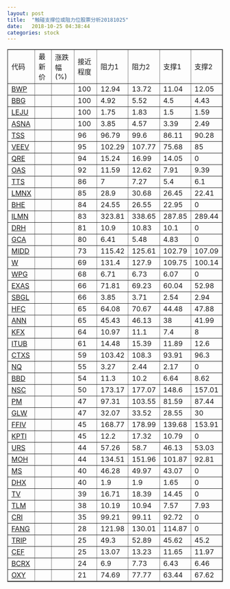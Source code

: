 ```yaml
---
layout: post
title:  "触碰支撑位或阻力位股票分析20181025"
date:   2018-10-25 04:38:44
categories: stock
---
```

<script type="text/javascript">
var stockList = []
stockList.push('gb_bwp');
stockList.push('gb_bbg');
stockList.push('gb_leju');
stockList.push('gb_asna');
stockList.push('gb_tss');
stockList.push('gb_veev');
stockList.push('gb_qre');
stockList.push('gb_oas');
stockList.push('gb_tts');
stockList.push('gb_lmnx');
stockList.push('gb_bhe');
stockList.push('gb_ilmn');
stockList.push('gb_drh');
stockList.push('gb_gca');
stockList.push('gb_midd');
stockList.push('gb_w');
stockList.push('gb_wpg');
stockList.push('gb_exas');
stockList.push('gb_sbgl');
stockList.push('gb_hfc');
stockList.push('gb_ann');
stockList.push('gb_kfx');
stockList.push('gb_itub');
stockList.push('gb_ctxs');
stockList.push('gb_nq');
stockList.push('gb_bbd');
stockList.push('gb_nsc');
stockList.push('gb_pm');
stockList.push('gb_glw');
stockList.push('gb_ffiv');
stockList.push('gb_kpti');
stockList.push('gb_urs');
stockList.push('gb_moh');
stockList.push('gb_ms');
stockList.push('gb_dhx');
stockList.push('gb_tv');
stockList.push('gb_tlm');
stockList.push('gb_cri');
stockList.push('gb_fang');
stockList.push('gb_trip');
stockList.push('gb_cef');
stockList.push('gb_bcrx');
stockList.push('gb_oxy');
</script>
<table border="1">
 <tr>
 <td>代码</td>
 <td>最新价</td>
 <td>涨跌幅(%)</td>
 <td>接近程度</td>
 <td>阻力1</td>
 <td>阻力2</td>
 <td>支撑1</td>
 <td>支撑2</td>
</tr>
  <tr id="bwp" class="green">
  <td><a href="http://stock.finance.sina.com.cn/usstock/quotes/BWP.html" target="_blank">BWP</a></td><td></td><td></td><td>100</td><td>12.94</td><td>13.72</td><td>11.04</td><td>12.05</td></tr>
  <tr id="bbg" class="red">
  <td><a href="http://stock.finance.sina.com.cn/usstock/quotes/BBG.html" target="_blank">BBG</a></td><td></td><td></td><td>100</td><td>4.92</td><td>5.52</td><td>4.5</td><td>4.43</td></tr>
  <tr id="leju" class="green">
  <td><a href="http://stock.finance.sina.com.cn/usstock/quotes/LEJU.html" target="_blank">LEJU</a></td><td></td><td></td><td>100</td><td>1.75</td><td>1.83</td><td>1.5</td><td>1.59</td></tr>
  <tr id="asna" class="red">
  <td><a href="http://stock.finance.sina.com.cn/usstock/quotes/ASNA.html" target="_blank">ASNA</a></td><td></td><td></td><td>100</td><td>3.85</td><td>4.57</td><td>3.39</td><td>2.49</td></tr>
  <tr id="tss" class="red">
  <td><a href="http://stock.finance.sina.com.cn/usstock/quotes/TSS.html" target="_blank">TSS</a></td><td></td><td></td><td>96</td><td>96.79</td><td>99.6</td><td>86.11</td><td>90.28</td></tr>
  <tr id="veev" class="green">
  <td><a href="http://stock.finance.sina.com.cn/usstock/quotes/VEEV.html" target="_blank">VEEV</a></td><td></td><td></td><td>95</td><td>102.29</td><td>107.77</td><td>75.68</td><td>85</td></tr>
  <tr id="qre" class="red">
  <td><a href="http://stock.finance.sina.com.cn/usstock/quotes/QRE.html" target="_blank">QRE</a></td><td></td><td></td><td>94</td><td>15.24</td><td>16.99</td><td>14.05</td><td>0</td></tr>
  <tr id="oas" class="red">
  <td><a href="http://stock.finance.sina.com.cn/usstock/quotes/OAS.html" target="_blank">OAS</a></td><td></td><td></td><td>92</td><td>11.59</td><td>12.62</td><td>7.91</td><td>9.39</td></tr>
  <tr id="tts" class="red">
  <td><a href="http://stock.finance.sina.com.cn/usstock/quotes/TTS.html" target="_blank">TTS</a></td><td></td><td></td><td>86</td><td>7</td><td>7.27</td><td>5.4</td><td>6.1</td></tr>
  <tr id="lmnx" class="green">
  <td><a href="http://stock.finance.sina.com.cn/usstock/quotes/LMNX.html" target="_blank">LMNX</a></td><td></td><td></td><td>85</td><td>28.9</td><td>30.68</td><td>26.45</td><td>22.41</td></tr>
  <tr id="bhe" class="red">
  <td><a href="http://stock.finance.sina.com.cn/usstock/quotes/BHE.html" target="_blank">BHE</a></td><td></td><td></td><td>84</td><td>24.55</td><td>26.55</td><td>22.95</td><td>0</td></tr>
  <tr id="ilmn" class="green">
  <td><a href="http://stock.finance.sina.com.cn/usstock/quotes/ILMN.html" target="_blank">ILMN</a></td><td></td><td></td><td>83</td><td>323.81</td><td>338.65</td><td>287.85</td><td>289.44</td></tr>
  <tr id="drh" class="green">
  <td><a href="http://stock.finance.sina.com.cn/usstock/quotes/DRH.html" target="_blank">DRH</a></td><td></td><td></td><td>81</td><td>10.9</td><td>10.83</td><td>10.1</td><td>0</td></tr>
  <tr id="gca" class="green">
  <td><a href="http://stock.finance.sina.com.cn/usstock/quotes/GCA.html" target="_blank">GCA</a></td><td></td><td></td><td>80</td><td>6.41</td><td>5.48</td><td>4.83</td><td>0</td></tr>
  <tr id="midd" class="red">
  <td><a href="http://stock.finance.sina.com.cn/usstock/quotes/MIDD.html" target="_blank">MIDD</a></td><td></td><td></td><td>73</td><td>115.42</td><td>125.61</td><td>102.79</td><td>107.09</td></tr>
  <tr id="w" class="green">
  <td><a href="http://stock.finance.sina.com.cn/usstock/quotes/W.html" target="_blank">W</a></td><td></td><td></td><td>69</td><td>131.4</td><td>127.9</td><td>109.75</td><td>100.14</td></tr>
  <tr id="wpg" class="green">
  <td><a href="http://stock.finance.sina.com.cn/usstock/quotes/WPG.html" target="_blank">WPG</a></td><td></td><td></td><td>68</td><td>6.71</td><td>6.73</td><td>6.07</td><td>0</td></tr>
  <tr id="exas" class="green">
  <td><a href="http://stock.finance.sina.com.cn/usstock/quotes/EXAS.html" target="_blank">EXAS</a></td><td></td><td></td><td>66</td><td>71.81</td><td>69.23</td><td>60.04</td><td>52.98</td></tr>
  <tr id="sbgl" class="green">
  <td><a href="http://stock.finance.sina.com.cn/usstock/quotes/SBGL.html" target="_blank">SBGL</a></td><td></td><td></td><td>66</td><td>3.85</td><td>3.71</td><td>2.54</td><td>2.94</td></tr>
  <tr id="hfc" class="red">
  <td><a href="http://stock.finance.sina.com.cn/usstock/quotes/HFC.html" target="_blank">HFC</a></td><td></td><td></td><td>65</td><td>64.08</td><td>70.67</td><td>44.48</td><td>47.88</td></tr>
  <tr id="ann" class="red">
  <td><a href="http://stock.finance.sina.com.cn/usstock/quotes/ANN.html" target="_blank">ANN</a></td><td></td><td></td><td>65</td><td>45.43</td><td>46.13</td><td>38</td><td>41.99</td></tr>
  <tr id="kfx" class="green">
  <td><a href="http://stock.finance.sina.com.cn/usstock/quotes/KFX.html" target="_blank">KFX</a></td><td></td><td></td><td>64</td><td>10.97</td><td>11.1</td><td>7.4</td><td>8</td></tr>
  <tr id="itub" class="green">
  <td><a href="http://stock.finance.sina.com.cn/usstock/quotes/ITUB.html" target="_blank">ITUB</a></td><td></td><td></td><td>61</td><td>14.48</td><td>15.39</td><td>11.89</td><td>12.6</td></tr>
  <tr id="ctxs" class="red">
  <td><a href="http://stock.finance.sina.com.cn/usstock/quotes/CTXS.html" target="_blank">CTXS</a></td><td></td><td></td><td>59</td><td>103.42</td><td>108.3</td><td>93.91</td><td>96.3</td></tr>
  <tr id="nq" class="green">
  <td><a href="http://stock.finance.sina.com.cn/usstock/quotes/NQ.html" target="_blank">NQ</a></td><td></td><td></td><td>55</td><td>3.27</td><td>2.44</td><td>2.17</td><td>0</td></tr>
  <tr id="bbd" class="green">
  <td><a href="http://stock.finance.sina.com.cn/usstock/quotes/BBD.html" target="_blank">BBD</a></td><td></td><td></td><td>54</td><td>11.3</td><td>10.2</td><td>6.64</td><td>8.62</td></tr>
  <tr id="nsc" class="green">
  <td><a href="http://stock.finance.sina.com.cn/usstock/quotes/NSC.html" target="_blank">NSC</a></td><td></td><td></td><td>50</td><td>173.17</td><td>177.07</td><td>148.6</td><td>157.01</td></tr>
  <tr id="pm" class="green">
  <td><a href="http://stock.finance.sina.com.cn/usstock/quotes/PM.html" target="_blank">PM</a></td><td></td><td></td><td>47</td><td>97.31</td><td>103.55</td><td>81.59</td><td>87.44</td></tr>
  <tr id="glw" class="red">
  <td><a href="http://stock.finance.sina.com.cn/usstock/quotes/GLW.html" target="_blank">GLW</a></td><td></td><td></td><td>47</td><td>32.07</td><td>33.52</td><td>28.55</td><td>30</td></tr>
  <tr id="ffiv" class="red">
  <td><a href="http://stock.finance.sina.com.cn/usstock/quotes/FFIV.html" target="_blank">FFIV</a></td><td></td><td></td><td>45</td><td>168.77</td><td>178.99</td><td>139.68</td><td>153.91</td></tr>
  <tr id="kpti" class="green">
  <td><a href="http://stock.finance.sina.com.cn/usstock/quotes/KPTI.html" target="_blank">KPTI</a></td><td></td><td></td><td>45</td><td>12.2</td><td>17.32</td><td>10.79</td><td>0</td></tr>
  <tr id="urs" class="green">
  <td><a href="http://stock.finance.sina.com.cn/usstock/quotes/URS.html" target="_blank">URS</a></td><td></td><td></td><td>44</td><td>57.26</td><td>58.7</td><td>46.13</td><td>53.03</td></tr>
  <tr id="moh" class="red">
  <td><a href="http://stock.finance.sina.com.cn/usstock/quotes/MOH.html" target="_blank">MOH</a></td><td></td><td></td><td>44</td><td>134.51</td><td>151.96</td><td>101.87</td><td>92.81</td></tr>
  <tr id="ms" class="green">
  <td><a href="http://stock.finance.sina.com.cn/usstock/quotes/MS.html" target="_blank">MS</a></td><td></td><td></td><td>40</td><td>46.28</td><td>49.97</td><td>43.07</td><td>0</td></tr>
  <tr id="dhx" class="green">
  <td><a href="http://stock.finance.sina.com.cn/usstock/quotes/DHX.html" target="_blank">DHX</a></td><td></td><td></td><td>40</td><td>1.9</td><td>1.9</td><td>1.65</td><td>0</td></tr>
  <tr id="tv" class="green">
  <td><a href="http://stock.finance.sina.com.cn/usstock/quotes/TV.html" target="_blank">TV</a></td><td></td><td></td><td>39</td><td>16.71</td><td>18.39</td><td>14.45</td><td>0</td></tr>
  <tr id="tlm" class="green">
  <td><a href="http://stock.finance.sina.com.cn/usstock/quotes/TLM.html" target="_blank">TLM</a></td><td></td><td></td><td>38</td><td>10.19</td><td>10.94</td><td>7.57</td><td>7.93</td></tr>
  <tr id="cri" class="red">
  <td><a href="http://stock.finance.sina.com.cn/usstock/quotes/CRI.html" target="_blank">CRI</a></td><td></td><td></td><td>35</td><td>99.21</td><td>99.11</td><td>92.72</td><td>0</td></tr>
  <tr id="fang" class="red">
  <td><a href="http://stock.finance.sina.com.cn/usstock/quotes/FANG.html" target="_blank">FANG</a></td><td></td><td></td><td>28</td><td>121.98</td><td>130.01</td><td>114.87</td><td>0</td></tr>
  <tr id="trip" class="red">
  <td><a href="http://stock.finance.sina.com.cn/usstock/quotes/TRIP.html" target="_blank">TRIP</a></td><td></td><td></td><td>25</td><td>49.3</td><td>52.89</td><td>45.62</td><td>45.2</td></tr>
  <tr id="cef" class="green">
  <td><a href="http://stock.finance.sina.com.cn/usstock/quotes/CEF.html" target="_blank">CEF</a></td><td></td><td></td><td>25</td><td>13.07</td><td>13.23</td><td>11.65</td><td>11.97</td></tr>
  <tr id="bcrx" class="green">
  <td><a href="http://stock.finance.sina.com.cn/usstock/quotes/BCRX.html" target="_blank">BCRX</a></td><td></td><td></td><td>24</td><td>6.9</td><td>7.73</td><td>6.43</td><td>6.46</td></tr>
  <tr id="oxy" class="green">
  <td><a href="http://stock.finance.sina.com.cn/usstock/quotes/OXY.html" target="_blank">OXY</a></td><td></td><td></td><td>21</td><td>74.69</td><td>77.77</td><td>63.44</td><td>67.62</td></tr>
</table>
